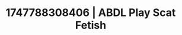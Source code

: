---
categories:
- Twerking tease
- Femme domination
- Double penetration
- Dirty whispers
- Lover's breath
image: /assets/images/1747788308406.jpg
layout: post
seo:
  description: Featured content with high-quality ABDL Play, Scat Fetish. HD images
    available.
  keywords: ABDL Play, Scat Fetish
  og_image: /assets/images/1747788308406.jpg
  schema_type: VisualArtwork
tags:
- ABDL Play
- Scat Fetish
- '#1747788308406'
title: 1747788308406 | ABDL Play Scat Fetish
---